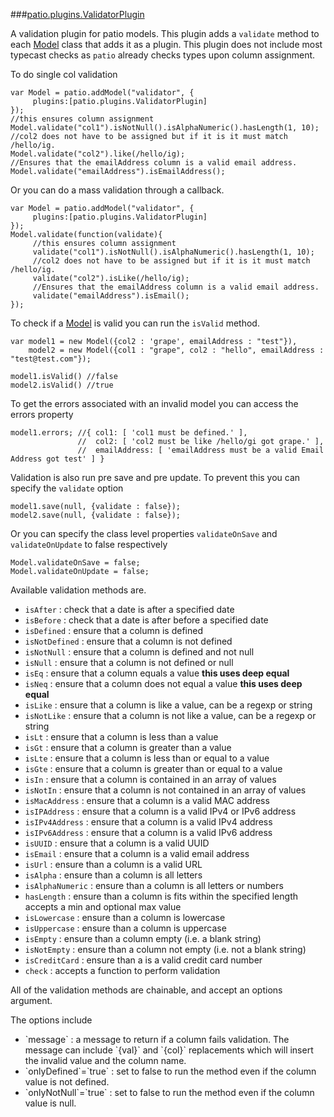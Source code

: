 ###[patio.plugins.ValidatorPlugin](./patio_plugins_ValidatorPlugin.html)

A validation plugin for patio models. This plugin adds a `validate` method to each [Model](./patio_Model.html)
class that adds it as a plugin. This plugin does not include most typecast checks as `patio` already checks
types upon column assignment.                                                                                                                              
                                                                                                                                                           
To do single col validation                                                                                                                                

```
var Model = patio.addModel("validator", {                                                                                                                  
     plugins:[patio.plugins.ValidatorPlugin]
});                                                                                                                                                        
//this ensures column assignment                                                                                                                           
Model.validate("col1").isNotNull().isAlphaNumeric().hasLength(1, 10);                                                                                      
//col2 does not have to be assigned but if it is it must match /hello/ig.                                                                                  
Model.validate("col2").like(/hello/ig);                                                                                                                    
//Ensures that the emailAddress column is a valid email address.                                                                                           
Model.validate("emailAddress").isEmailAddress();
```
                                                                                                                                                           
Or you can do a mass validation through a callback.                                                                                                        

```
var Model = patio.addModel("validator", {                                                                                                                  
     plugins:[patio.plugins.ValidatorPlugin]
});                                                                                                                                                        
Model.validate(function(validate){                                                                                                                         
     //this ensures column assignment                                                                                                                      
     validate("col1").isNotNull().isAlphaNumeric().hasLength(1, 10);                                                                                       
     //col2 does not have to be assigned but if it is it must match /hello/ig.                                                                             
     validate("col2").isLike(/hello/ig);                                                                                                                   
     //Ensures that the emailAddress column is a valid email address.                                                                                      
     validate("emailAddress").isEmail();                                                                                                                   
});                                                                                                                                                        
```
                                                                                                                                                           
To check if a [Model](./patio_Model.html) is valid you can run the `isValid` method.
                                                                                                                                                           
```
var model1 = new Model({col2 : 'grape', emailAddress : "test"}),                                                                                           
    model2 = new Model({col1 : "grape", col2 : "hello", emailAddress : "test@test.com"});                                                                  
                                                                                                                                                           
model1.isValid() //false                                                                                                                                   
model2.isValid() //true                                                                                                                                    
```
                                                                                                                                                           
To get the errors associated with an invalid model you can access the errors property                                                                      
                                                                                                                                                           
```
model1.errors; //{ col1: [ 'col1 must be defined.' ],                                                                                                      
               //  col2: [ 'col2 must be like /hello/gi got grape.' ],                                                                                     
               //  emailAddress: [ 'emailAddress must be a valid Email Address got test' ] }                                                               
```
                                                                                                                                                           
Validation is also run pre save and pre update. To prevent this you can specify the `validate` option
                                                                                                                                                           
```
model1.save(null, {validate : false});                                                                                                                     
model2.save(null, {validate : false});                                                                                                                     
```
                                                                                                                                                           
Or you can specify the class level properties `validateOnSave` and `validateOnUpdate`
to false respectively                                                                                                                                      

```
Model.validateOnSave = false;                                                                                                                              
Model.validateOnUpdate = false;                                                                                                                            
```
                                                                                                                                                           
Available validation methods are.
                                                                                                                                                           
                                                                                                                                                      
 * `isAfter` : check that a date is after a specified date</li>
 * `isBefore` : check that a date is after before a specified date </li>
 * `isDefined` : ensure that a column is defined</li>
 * `isNotDefined` : ensure that a column is not defined</li>
 * `isNotNull` : ensure that a column is defined and not null</li>
 * `isNull` : ensure that a column is not defined or null</li>
 * `isEq` : ensure that a column equals a value <b>this uses deep equal</b></li>
 * `isNeq` : ensure that a column does not equal a value <b>this uses deep equal</b></li>
 * `isLike` : ensure that a column is like a value, can be a regexp or string</li>
 * `isNotLike` : ensure that a column is not like a value, can be a regexp or string</li>
 * `isLt` : ensure that a column is less than a value</li>
 * `isGt` : ensure that a column is greater than a value</li>
 * `isLte` : ensure that a column is less than or equal to a value</li>
 * `isGte` : ensure that a column is greater than or equal to a value</li>
 * `isIn` : ensure that a column is contained in an array of values</li>
 * `isNotIn` : ensure that a column is not contained in an array of values</li>
 * `isMacAddress` : ensure that a column is a valid MAC address</li>
 * `isIPAddress` : ensure that a column is a valid IPv4 or IPv6 address</li>
 * `isIPv4Address` : ensure that a column is a valid IPv4 address</li>
 * `isIPv6Address` : ensure that a column is a valid IPv6 address</li>
 * `isUUID` : ensure that a column is a valid UUID</li>
 * `isEmail` : ensure that a column is a valid email address</li>
 * `isUrl` : ensure than a column is a valid URL</li>
 * `isAlpha` : ensure than a column is all letters</li>
 * `isAlphaNumeric` : ensure than a column is all letters or numbers</li>
 * `hasLength` : ensure than a column is fits within the specified length accepts a min and optional max value</li>
 * `isLowercase` : ensure than a column is lowercase</li>
 * `isUppercase` : ensure than a column is uppercase</li>
 * `isEmpty` : ensure than a column empty (i.e. a blank string)</li>
 * `isNotEmpty` : ensure than a column not empty (i.e. not a blank string)</li>
 * `isCreditCard` : ensure than a is a valid credit card number</li>
 * `check` : accepts a function to perform validation</li>

                                                                                                                                                           
All of the validation methods are chainable, and accept an options argument.                                                                               
                                                                                                                                                           
The options include                                                                                                                                        
<ul>                                                                                                                                                       
    <li>`message` : a message to return if a column fails validation. The message can include `{val}` and `{col}`
    replacements which will insert the invalid value and the column name.                                                                                  
    </li>                                                                                                                                                  
    <li>`onlyDefined`=`true` : set to false to run the method even if the column value is not defined.</li>
    <li>`onlyNotNull`=`true` : set to false to run the method even if the column value is null.</li>
</ul>                                 